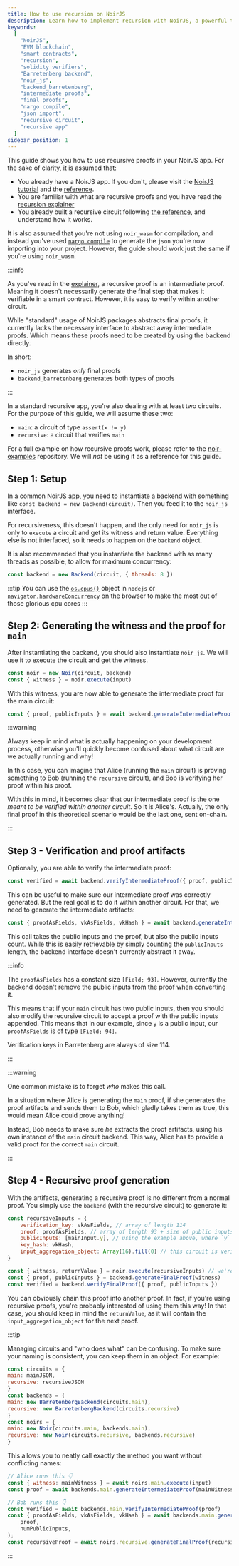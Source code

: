 ```yaml
---
title: How to use recursion on NoirJS
description: Learn how to implement recursion with NoirJS, a powerful tool for creating smart contracts on the EVM blockchain. This guide assumes familiarity with NoirJS, solidity verifiers, and the Barretenberg proving backend. Discover how to generate both final and intermediate proofs using `noir_js` and `backend_barretenberg`.
keywords:
  [
    "NoirJS",
    "EVM blockchain",
    "smart contracts",
    "recursion",
    "solidity verifiers",
    "Barretenberg backend",
    "noir_js",
    "backend_barretenberg",
    "intermediate proofs",
    "final proofs",
    "nargo compile",
    "json import",
    "recursive circuit",
    "recursive app"
  ]
sidebar_position: 1
---
```


This guide shows you how to use recursive proofs in your NoirJS app. For the sake of clarity, it is assumed that:

- You already have a NoirJS app. If you don't, please visit the [NoirJS tutorial](../tutorials/noirjs_app.md) and the [reference](../reference/NoirJS).
- You are familiar with what are recursive proofs and you have read the [recursion explainer](../explainers/explainer-recursion.md)
- You already built a recursive circuit following [the reference](../noir/standard_library/recursion.md), and understand how it works.

It is also assumed that you're not using `noir_wasm` for compilation, and instead you've used [`nargo compile`](../reference/nargo_commands.md) to generate the `json` you're now importing into your project. However, the guide should work just the same if you're using `noir_wasm`.

:::info

As you've read in the [explainer](../explainers/explainer-recursion.md), a recursive proof is an intermediate proof. Meaning it doesn't necessarily generate the final step that makes it verifiable in a smart contract. However, it is easy to verify within another circuit.

While "standard" usage of NoirJS packages abstracts final proofs, it currently lacks the necessary interface to abstract away intermediate proofs. Which means these proofs need to be created by using the backend directly.

In short:

- `noir_js` generates *only* final proofs
- `backend_barretenberg` generates both types of proofs

:::

In a standard recursive app, you're also dealing with at least two circuits. For the purpose of this guide, we will assume these two:

- `main`: a circuit of type `assert(x != y)`
- `recursive`: a circuit that verifies `main`

For a full example on how recursive proofs work, please refer to the [noir-examples](https://github.com/noir/noir-examples) repository. We will *not* be using it as a reference for this guide.

## Step 1: Setup

In a common NoirJS app, you need to instantiate a backend with something like `const backend = new Backend(circuit)`. Then you feed it to the `noir_js` interface.

For recursiveness, this doesn't happen, and the only need for `noir_js` is only to `execute` a circuit and get its witness and return value. Everything else is not interfaced, so it needs to happen on the `backend` object.

It is also recommended that you instantiate the backend with as many threads as possible, to allow for maximum concurrency:

```js
const backend = new Backend(circuit, { threads: 8 })
```

:::tip
You can use the [`os.cpus()`](https://nodejs.org/api/os.html#oscpus) object in `nodejs` or [`navigator.hardwareConcurrency`](https://developer.mozilla.org/en-US/docs/Web/API/Navigator/hardwareConcurrency) on the browser to make the most out of those glorious cpu cores
:::

## Step 2: Generating the witness and the proof for `main`

After instantiating the backend, you should also instantiate `noir_js`. We will use it to execute the circuit and get the witness.

```js
const noir = new Noir(circuit, backend)
const { witness } = noir.execute(input)
```

With this witness, you are now able to generate the intermediate proof for the main circuit:

```js
const { proof, publicInputs } = await backend.generateIntermediateProof(witness)
```

:::warning

Always keep in mind what is actually happening on your development process, otherwise you'll quickly become confused about what circuit are we actually running and why!

In this case, you can imagine that Alice (running the `main` circuit) is proving something to Bob (running the `recursive` circuit), and Bob is verifying her proof within his proof.

With this in mind, it becomes clear that our intermediate proof is the one *meant to be verified within another circuit*. So it is Alice's. Actually, the only final proof in this theoretical scenario would be the last one, sent on-chain.

:::

## Step 3 - Verification and proof artifacts

Optionally, you are able to verify the intermediate proof:

```js
const verified = await backend.verifyIntermediateProof({ proof, publicInputs })
```

This can be useful to make sure our intermediate proof was correctly generated. But the real goal is to do it within another circuit. For that, we need to generate the intermediate artifacts:

```js
const { proofAsFields, vkAsFields, vkHash } = await backend.generateIntermediateProofArtifacts( { publicInputs, proof }, publicInputsCount)
```

This call takes the public inputs and the proof, but also the public inputs count. While this is easily retrievable by simply counting the `publicInputs` length, the backend interface doesn't currently abstract it away.

:::info

The `proofAsFields` has a constant size `[Field; 93]`. However, currently the backend doesn't remove the public inputs from the proof when converting it.

This means that if your `main` circuit has two public inputs, then you should also modify the recursive circuit to accept a proof with the public inputs appended. This means that in our example, since `y` is a public input, our `proofAsFields` is of type `[Field; 94]`.

Verification keys in Barretenberg are always of size 114.

:::

:::warning

One common mistake is to forget *who* makes this call.

In a situation where Alice is generating the `main` proof, if she generates the proof artifacts and sends them to Bob, which gladly takes them as true, this would mean Alice could prove anything!

Instead, Bob needs to make sure *he* extracts the proof artifacts, using his own instance of the `main` circuit backend. This way, Alice has to provide a valid proof for the correct `main` circuit.

:::

## Step 4 - Recursive proof generation

With the artifacts, generating a recursive proof is no different from a normal proof. You simply use the `backend` (with the recursive circuit) to generate it:

```js
const recursiveInputs = {
    verification_key: vkAsFields, // array of length 114
    proof: proofAsFields, // array of length 93 + size of public inputs
    publicInputs: [mainInput.y], // using the example above, where `y` is the only public input
    key_hash: vkHash,
    input_aggregation_object: Array(16).fill(0) // this circuit is verifying a non-recursive proof, so there's no input aggregation object: just use zero
}

const { witness, returnValue } = noir.execute(recursiveInputs) // we're executing the recursive circuit now!
const { proof, publicInputs } = backend.generateFinalProof(witness)
const verified = backend.verifyFinalProof({ proof, publicInputs })
```

You can obviously chain this proof into another proof. In fact, if you're using recursive proofs, you're probably interested of using them this way! In that case, you should keep in mind the `returnValue`, as it will contain the `input_aggregation_object` for the next proof.

:::tip

Managing circuits and "who does what" can be confusing. To make sure your naming is consistent, you can keep them in an object. For example:

```js
const circuits = {
main: mainJSON, 
recursive: recursiveJSON
}
const backends = {
main: new BarretenbergBackend(circuits.main),
recursive: new BarretenbergBackend(circuits.recursive)
}
const noirs = {
main: new Noir(circuits.main, backends.main),
recursive: new Noir(circuits.recursive, backends.recursive)
}
```

This allows you to neatly call exactly the method you want without conflicting names:

```js
// Alice runs this 👇
const { witness: mainWitness } = await noirs.main.execute(input)
const proof = await backends.main.generateIntermediateProof(mainWitness)

// Bob runs this 👇
const verified = await backends.main.verifyIntermediateProof(proof)
const { proofAsFields, vkAsFields, vkHash } = await backends.main.generateIntermediateProofArtifacts(
    proof,
    numPublicInputs,
);
const recursiveProof = await noirs.recursive.generateFinalProof(recursiveInputs)
```

:::
